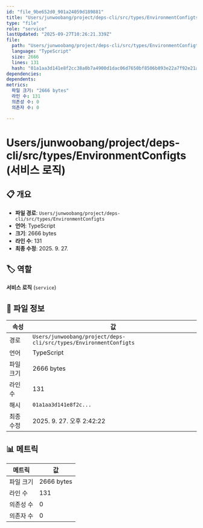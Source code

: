 ```yaml
---
id: "file_9be652d0_901a24059d189881"
title: "Users/junwoobang/project/deps-cli/src/types/EnvironmentConfigts (서비스 로직)"
type: "file"
role: "service"
lastUpdated: "2025-09-27T10:26:21.339Z"
file:
  path: "Users/junwoobang/project/deps-cli/src/types/EnvironmentConfigts"
  language: "TypeScript"
  size: 2666
  lines: 131
  hash: "01a1aa3d141e8f2cc38a0b7a4900d1dac06d7650bf8506b893e22a7f92e21abc"
dependencies:
dependents:
metrics:
  파일 크기: "2666 bytes"
  라인 수: 131
  의존성 수: 0
  의존자 수: 0

---
```


# Users/junwoobang/project/deps-cli/src/types/EnvironmentConfigts (서비스 로직)

## 📋 개요

- **파일 경로**: `Users/junwoobang/project/deps-cli/src/types/EnvironmentConfigts`
- **언어**: TypeScript
- **크기**: 2666 bytes
- **라인 수**: 131
- **최종 수정**: 2025. 9. 27.

## 🏷️ 역할

**서비스 로직** (`service`)

## 📄 파일 정보

| 속성 | 값 |
|------|----|
| 경로 | `Users/junwoobang/project/deps-cli/src/types/EnvironmentConfigts` |
| 언어 | TypeScript |
| 파일 크기 | 2666 bytes |
| 라인 수 | 131 |
| 해시 | `01a1aa3d141e8f2c...` |
| 최종 수정 | 2025. 9. 27. 오후 2:42:22 |

## 📊 메트릭

| 메트릭 | 값 |
|--------|----|
| 파일 크기 | 2666 bytes |
| 라인 수 | 131 |
| 의존성 수 | 0 |
| 의존자 수 | 0 |

